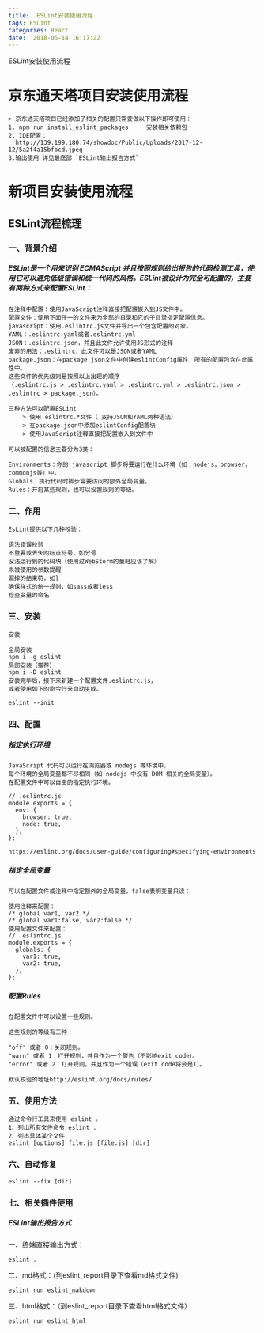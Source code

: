 ```yaml
---
title:  ESLint安装使用流程
tags: ESLint
categories: React
date:  2018-06-14 16:17:22
---
```

ESLint安装使用流程

# 京东通天塔项目安装使用流程

```
> 京东通天塔项目已经添加了相关的配置只需要做以下操作即可使用：
1. npm run install_eslint_packages     安装相关依赖包
2. IDE配置：
  http://139.199.180.74/showdoc/Public/Uploads/2017-12-12/5a2f4a15bfbcd.jpeg
3.输出使用 详见最底部 `ESLint输出报告方式`

```

# 新项目安装使用流程
## ESLint流程梳理

### 一、背景介绍
##### ESLint是一个用来识别 ECMAScript 并且按照规则给出报告的代码检测工具，使用它可以避免低级错误和统一代码的风格。ESLint被设计为完全可配置的，主要有两种方式来配置ESLint：
```
在注释中配置：使用JavaScript注释直接把配置嵌入到JS文件中。
配置文件：使用下面任一的文件来为全部的目录和它的子目录指定配置信息。
javascript：使用.eslintrc.js文件并导出一个包含配置的对象。
YAML：.eslintrc.yaml或者.eslintrc.yml
JSON：.eslintrc.json，并且此文件允许使用JS形式的注释
废弃的用法：.eslintrc，此文件可以是JSON或者YAML
package.json：在package.json文件中创建eslintConfig属性，所有的配置包含在此属性中。
这些文件的优先级则是按照以上出现的顺序
（.eslintrc.js > .eslintrc.yaml > .eslintrc.yml > .eslintrc.json > .eslintrc > package.json）。

三种方法可以配置ESLint
    > 使用.eslintrc.*文件（ 支持JSON和YAML两种语法）
    > 在package.json中添加eslintConfig配置块
    > 使用JavaScript注释直接把配置嵌入到文件中

可以被配置的信息主要分为3类：

Environments：你的 javascript 脚步将要运行在什么环境（如：nodejs，browser，commonjs等）中。
Globals：执行代码时脚步需要访问的额外全局变量。
Rules：开启某些规则，也可以设置规则的等级。 
```


### 二、作用
```
EsLint提供以下几种校验：

语法错误校验
不重要或丢失的标点符号，如分号
没法运行到的代码块（使用过WebStorm的童鞋应该了解）
未被使用的参数提醒
漏掉的结束符，如}
确保样式的统一规则，如sass或者less
检查变量的命名
```

### 三、安装 
```
安装

全局安装
npm i -g eslint
局部安装（推荐）
npm i -D eslint
安装完毕后，接下来新建一个配置文件.eslintrc.js，
或者使用如下的命令行来自动生成。

eslint --init

```

### 四、配置

##### 指定执行环境
```
JavaScript 代码可以运行在浏览器或 nodejs 等环境中，
每个环境的全局变量都不尽相同（如 nodejs 中没有 DOM 相关的全局变量）。
在配置文件中可以自由的指定执行环境。

// .eslintrc.js
module.exports = {
  env: {
    browser: true,
    node: true,
  },
};

https://eslint.org/docs/user-guide/configuring#specifying-environments
```
##### 指定全局变量
```
可以在配置文件或注释中指定额外的全局变量，false表明变量只读：

使用注释来配置：
/* global var1, var2 */
/* global var1:false, var2:false */
使用配置文件来配置：
// .eslintrc.js
module.exports = {
  globals: {
    var1: true,
    var2: true,
  },
};

```
##### 配置Rules
```
在配置文件中可以设置一些规则。

这些规则的等级有三种：

"off" 或者 0：关闭规则。
"warn" 或者 1：打开规则，并且作为一个警告（不影响exit code）。
"error" 或者 2：打开规则，并且作为一个错误（exit code将会是1）。

默认校验的地址http://eslint.org/docs/rules/
```


### 五、使用方法
```
通过命令行工具来使用 eslint 。
1、列出所有文件命令 eslint .
2、列出具体某个文件
eslint [options] file.js [file.js] [dir]
```
### 六、自动修复
```
eslint --fix [dir]
```

### 七、相关插件使用

##### ESLint输出报告方式

一、终端直接输出方式：
```
eslint .
```

二、md格式：(到eslint_report目录下查看md格式文件)
```
eslint run eslint_makdown 
```

三、html格式：（到eslint_report目录下查看html格式文件）
```
eslint run eslint_html
```

[test]: http://139.199.180.74/showdoc/Public/Uploads/2017-12-12/5a2f4a15bfbcd.jpeg "webstorm ESLint配置"
